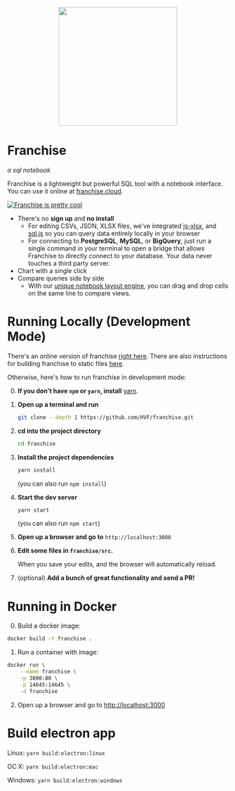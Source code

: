 
<p align="center">
  <a href="https://franchise.cloud/app">
    <img src="https://i.imgur.com/RmMphMl.png" width='270'/>
  </a>
</p>

# Franchise
*a sql notebook*


Franchise is a lightweight but powerful SQL tool with a notebook interface. You can use it online at [franchise.cloud](https://franchise.cloud).

[![Franchise is pretty cool](https://franchise.cloud/images/landing-gif.gif)](https://franchise.cloud)

- There's no **sign up** and **no install**
    - For editing CSVs, JSON, XLSX files, we've integrated [js-xlsx](https://github.com/SheetJS/js-xlsx), and [sql.js](https://github.com/kripken/sql.js/) so you can query data entirely locally in your browser
    - For connecting to **PostgreSQL**, **MySQL**, or **BigQuery**, just run a single command in your terminal to open a bridge that allows Franchise to directly connect to your database. Your data never touches a third party server.
- Chart with a single click
- Compare queries side by side
    - With our [unique notebook layout engine](https://github.com/antimatter15/breadloaf), you can drag and drop cells on the same line to compare views.
    
# Running Locally (Development Mode)
There's an online version of franchise [right here](https://franchise.cloud). There are also instructions for building franchise to static files [here](https://github.com/HVF/franchise/blob/master/DEPLOYING_LOCALLY.md).

Otherwise, here's how to run franchise in development mode:

0. **If you don't have `npm` or `yarn`, install** [yarn](https://yarnpkg.com/en/docs/install).

1. **Open up a terminal and run**

    ```bash
    git clone --depth 1 https://github.com/HVF/franchise.git
    ```

2. **cd into the project directory**
    ```bash
    cd franchise
    ```

3. **Install the project dependencies**
    ```bash
    yarn install
    ```

    (you can also run `npm install`)

4. **Start the dev server**
    ```bash
    yarn start
    ```

    (you can also run `npm start`)

5. **Open up a browser and go to** `http://localhost:3000`

6. **Edit some files in `franchise/src`.**
    
    When you save your edits, and the browser will automatically reload.

7. (optional) **Add a bunch of great functionality and send a PR!**

# Running in Docker

0. Build a docker image:

```bash
docker build -t franchise .
```

1. Run a container with image:

```bash
docker run \
    --name franchise \
    -p 3000:80 \
    -p 14645:14645 \
    -d franchise
```

2. Open up a browser and go to [http://localhost:3000](http://localhost:3000)

# Build electron app

Linux: ```yarn build:electron:linux```

OC X: ```yarn build:electron:mac```

Windows: ```yarn build:electron:windows```
